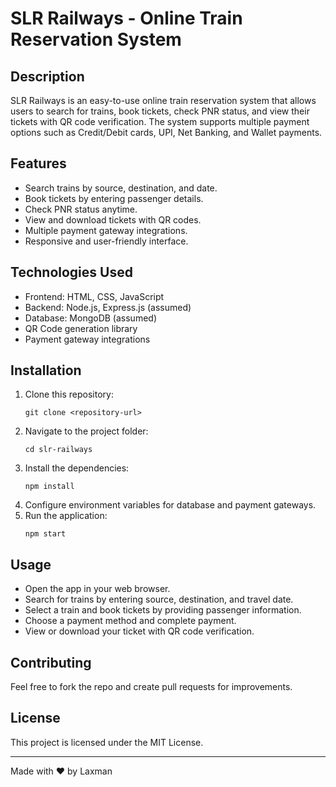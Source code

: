 
# SLR Railways - Online Train Reservation System

## Description

SLR Railways is an easy-to-use online train reservation system that allows users to search for trains, book tickets, check PNR status, and view their tickets with QR code verification. The system supports multiple payment options such as Credit/Debit cards, UPI, Net Banking, and Wallet payments.

## Features

- Search trains by source, destination, and date.
- Book tickets by entering passenger details.
- Check PNR status anytime.
- View and download tickets with QR codes.
- Multiple payment gateway integrations.
- Responsive and user-friendly interface.

## Technologies Used

- Frontend: HTML, CSS, JavaScript
- Backend: Node.js, Express.js (assumed)
- Database: MongoDB (assumed)
- QR Code generation library
- Payment gateway integrations

## Installation

1. Clone this repository:
   ```
   git clone <repository-url>
   ```
2. Navigate to the project folder:
   ```
   cd slr-railways
   ```
3. Install the dependencies:
   ```
   npm install
   ```
4. Configure environment variables for database and payment gateways.
5. Run the application:
   ```
   npm start
   ```

## Usage

- Open the app in your web browser.
- Search for trains by entering source, destination, and travel date.
- Select a train and book tickets by providing passenger information.
- Choose a payment method and complete payment.
- View or download your ticket with QR code verification.

## Contributing

Feel free to fork the repo and create pull requests for improvements.

## License

This project is licensed under the MIT License.

---

Made with ❤️ by Laxman
